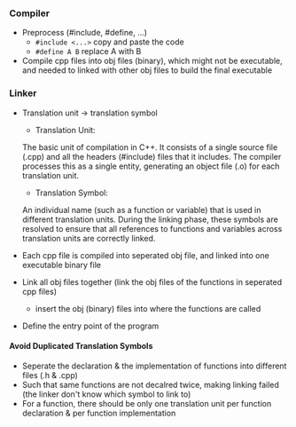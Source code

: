 
### Compiler
* Preprocess (#include, #define, ...)
  * ```#include <...>``` copy and paste the code
  * ```#define A B``` replace A with B
* Compile cpp files into obj files (binary), which might not be executable, and needed to linked with other obj files to build the final executable
  

### Linker
* Translation unit -> translation symbol
  * Translation Unit: 
  
  The basic unit of compilation in C++. It consists of a single source file (.cpp) and all the headers (#include) files that it includes. The compiler processes this as a single entity, generating an object file (.o) for each translation unit.

  * Translation Symbol: 

  An individual name (such as a function or variable) that is used in different translation units. During the linking phase, these symbols are resolved to ensure that all references to functions and variables across translation units are correctly linked.

* Each cpp file is compiled into seperated obj file, and linked into one executable binary file
* Link all obj files together (link the obj files of the functions in seperated cpp files)
  * insert the obj (binary) files into where the functions are called
* Define the entry point of the program

#### Avoid Duplicated Translation Symbols
  * Seperate the declaration & the implementation of functions into different files (.h & .cpp)
  * Such that same functions are not decalred twice, making linking failed (the linker don't know which symbol to link to)
  * For a function, there should be only one translation unit per function declaration & per function implementation
